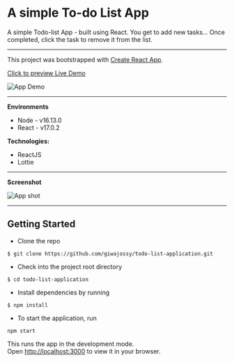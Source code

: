 # A simple To-do List App

A simple Todo-list App - built using React. You get to add new tasks... Once completed, click the task to remove it from the list.

---

This project was bootstrapped with [Create React App](https://github.com/facebook/create-react-app).


[Click to preview Live Demo](https://use-todo-app.netlify.app/)


![App Demo](https://github.com/giwajossy/todo-list-application/blob/main/demo.gif)


---

**Environments**
- Node - v16.13.0
- React - v17.0.2


**Technologies:**
- ReactJS
- Lottie


---
**Screenshot**

![App shot](https://res.cloudinary.com/dd3hmuucq/image/upload/v1640717874/todo-app/todoHomee_d4i9nq.jpg)


---

## Getting Started
- Clone the repo


`$ git clone https://github.com/giwajossy/todo-list-application.git`

- Check into the project root directory

`$ cd todo-list-application`

- Install dependencies by running

`$ npm install`

- To start the application, run

`npm start`

This runs the app in the development mode.\
Open [http://localhost:3000](http://localhost:3000) to view it in your browser.

<!-- ### `npm test`

Launches the test runner in the interactive watch mode.\
See the section about [running tests](https://facebook.github.io/create-react-app/docs/running-tests) for more information.

### `npm run build`

Builds the app for production to the `build` folder.\
It correctly bundles React in production mode and optimizes the build for the best performance.

The build is minified and the filenames include the hashes.\
Your app is ready to be deployed!

See the section about [deployment](https://facebook.github.io/create-react-app/docs/deployment) for more information.

### `npm run eject`

**Note: this is a one-way operation. Once you `eject`, you can't go back!**

If you aren't satisfied with the build tool and configuration choices, you can `eject` at any time. This command will remove the single build dependency from your project. -->